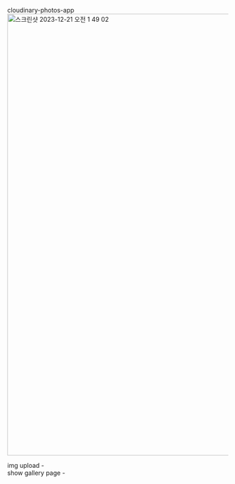 cloudinary-photos-app
<img width="1006" alt="스크린샷 2023-12-21 오전 1 49 02" src="https://github.com/wooriki/cloudinary-photos-app/assets/109304556/fa9047e8-c02e-4fa2-a4ab-5dbb3b1b2679">

img upload - </br>
show gallery page - </br>
